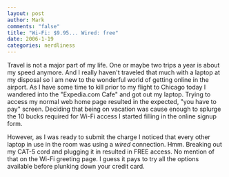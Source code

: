 ```yaml
--- 
layout: post
author: Mark
comments: "false"
title: "Wi-Fi: $9.95... Wired: free"
date: 2006-1-19
categories: nerdliness
---
```

Travel is not a major part of my life. One or maybe two trips a year is about my speed anymore. And I really haven't traveled that much with a laptop at my disposal so I am new to the wonderful world of getting online in the airport. As I have some time to kill prior to my flight to Chicago today I wandered into the "Expedia.com Cafe" and got out my laptop. Trying to access my normal web home page resulted in the expected, "you have to pay" screen. Deciding that being on vacation was cause enough to splurge the 10 bucks required for Wi-Fi access I started filling in the online signup form.

However, as I was ready to submit the charge I noticed that every other laptop in use in the room was using a <i>wired</i> connection. Hmm. Breaking out my CAT-5 cord and plugging it in resulted in FREE access. No mention of that on the Wi-Fi greeting page. I guess it pays to try all the options available before plunking down your credit card.
